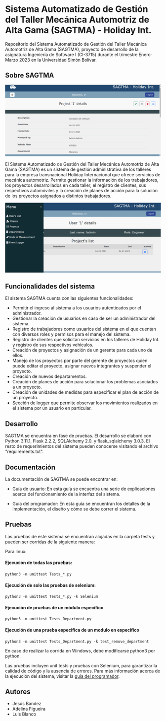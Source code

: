 # Sistema Automatizado de Gestión del Taller Mecánica Automotriz de Alta Gama (SAGTMA) - Holiday Int.

Repositorio del Sistema Automatizado de Gestión del Taller Mecánica Automotriz de Alta Gama (SAGTMA), proyecto de desarrollo de la asignatura Ingeniería de Software I (CI-3715) durante el trimestre Enero-Marzo 2023 en la Universidad Simón Bolívar.

## Sobre SAGTMA

<img src="images/project_details_1.png" alt="project_details_1"/>

El Sistema Automatizado de Gestión del Taller Mecánica Automotriz de Alta Gama (SAGTMA) es un sistema de gestión administrativa de los talleres para la empresa transnacional Holiday Internacional que ofrece servicios de mecánica automotriz. Permite gestionar la información de los trabajadores, los proyectos desarrollados en cada taller, el registro de clientes, sus respectivos automóviles y la creación de planes de acción para la solución de los proyectos asignados a distintos trabajadores. 

<img src="images/menu.png" alt="menu"/>


## Funcionalidades del sistema

El sistema SAGTMA cuenta con las siguientes funcionalidades:

* Permitir el ingreso al sistema a los usuarios autenticados por el administrador.
* Gestionar la creación de usuarios en caso de ser un administrador del sistema.
* Registro de trabajadores como usuarios del sistema en el que cuentan con diversos roles y permisos para el manejo del sistema.
* Registro de clientes que solicitan servicios en los talleres de Holiday Int. y registro de sus respectivos vehículos.
* Creación de proyectos y asignación de un gerente para cada uno de ellos.
* Manejo de los proyectos por parte del gerente de proyectos quien puede editar el proyecto, asignar nuevos integrantes y suspender el proyecto.
* Creación de nuevos departamentos.
* Creación de planes de acción para solucionar los problemas asociados a un proyecto.
* Creación de unidades de medidas para especificar el plan de acción de un proyecto.
* Sección de logger que permite observar los movimientos realizados en el sistema por un usuario en particular.


## Desarrollo

SAGTMA se encuentra en fase de pruebas. El desarrollo se elaboró con Python 3.11.1, Flask 2.2.2, SQLAlchemy 2.0. y flask_sqlalchemy 3.0.3. El resto de requerimientos del sistema pueden conocerse visitando el archivo "requirements.txt".

## Documentación

La documentación de SAGTMA se puede encontrar en:

* Guía de usuario: En esta guía se encuentra una serie de explicaciones acerca del funcionamiento de la interfaz del sistema.

* Guía del programador: En esta guía se encuentran los detalles de la implementación, el diseño y cómo se debe correr el sistema.

## Pruebas

Las pruebas de este sistema se encuentran alojadas en la carpeta tests y pueden ser corridas de la siguiente manera:

Para linux:

#### Ejecución de todas las pruebas:
`python3 -m unittest Tests_*.py` 

#### Ejecución de solo las pruebas de selenium:

`python3 -m unittest Tests_*.py -k Selenium`

#### Ejecución de pruebas de un módulo especifico

`python3 -m unittest Tests_Department.py`

#### Ejecución de una prueba especifica de un modulo en especifico

`python3 -m unittest Tests_Department.py -k test_remove_department`

En caso de realizar la corrida en Windows, debe modificarse python3 por python.

Las pruebas incluyen unit tests y pruebas con Selenium, para garantizar la calidad de código y la ausencia de errores.
Para más información acerca de la ejecución del sistema, visitar la [guía del programador](https://github.com/JesusBandez/proyecto_Ing_software/blob/iteracion-4/Guia-Programador.md).

## Autores

* Jesús Bandez
* Adelina Figueira 
* Luis Blanco


